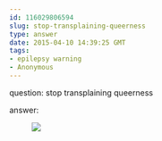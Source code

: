```yaml
---
id: 116029806594
slug: stop-transplaining-queerness
type: answer
date: 2015-04-10 14:39:25 GMT
tags:
- epilepsy warning
- Anonymous
---
```

question: stop transplaining queerness

answer: <figure class="tmblr-full" data-orig-height="282" data-orig-width="500"><img src="https://31.media.tumblr.com/cf54da648e87c08bc649341b3fef19a8/tumblr_inline_nmli1lxYAz1rdzs46_500.gif" data-orig-height="282" data-orig-width="500"></figure>